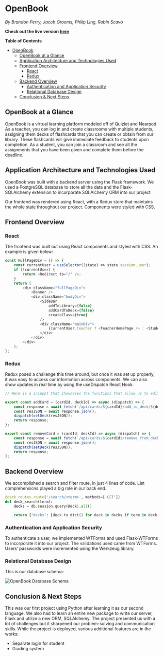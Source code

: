 # OpenBook
*By Brandon Perry, Jacob Grooms, Philip Ling, Robin Scavo*

**Check out the live version [here](https://openbook-app.herokuapp.com/)**

**Table of Contents**
- [OpenBook](#openbook)
  - [OpenBook at a Glance](#openbook-at-a-glance)
  - [Application Architecture and Technologies Used](#application-architecture-and-technologies-used)
  - [Frontend Overview](#frontend-overview)
    - [React](#react)
    - [Redux](#redux)
  - [Backend Overview](#backend-overview)
    - [Authentication and Application Security](#authentication-and-application-security)
    - [Relational Database Design](#relational-database-design)
  - [Conclusion & Next Steps](#conclusion--next-steps)

## OpenBook at a Glance

OpenBook is a virtual learning platform modeled off of Quizlet and Nearpod. As a teacher, you can log in and create classrooms with multiple students, assigning them decks of flashcards that you can create or obtain from our library. These flashcards will give immediate feedback to students upon completion. As a student, you can join a classroom and see all the assignments that you have been given and complete them before the deadline.

## Application Architecture and Technologies Used

OpenBook was built with a backend server using the Flask framework. We used a PostgreSQL database to store all the data and the Flask-SQLAlchemy extension to incorporate SQLAlchemy ORM into our project

Our frontend was rendered using React, with a Redux store that maintains the whole state throughout our project. Components were styled with CSS.

## Frontend Overview

### React

The frontend was built out using React components and styled with CSS. An example is given below:

```js
const FullPageDiv = () => {
	const currentUser = useSelector((state) => state.session.user);
	if (!currentUser) {
		return <Redirect to="/" />;
	}
	return (
		<div className="fullPageDiv">
			<Banner />
			<div className="bodyDiv">
				<SideBar
					addToLibrary={false}
					addCardToDeck={false}
					createClass={true}
				/>
				<div className="mainDiv">
					{currentUser.teacher ? <TeacherHomePage /> : <StudentHomePage />}
				</div>
			</div>
		</div>
	);
};
```

### Redux

Redux posed a challenge this time around, but once it was set up properly, it was easy to access our information across components. We can also show updates in real time by using the useDispatch React Hook.

```js
// Here is a snippet that showcases the functions that allow us to edit our decks in real time

export const addCard = (cardId, deckId) => async (dispatch) => {
	const response = await fetch(`/api/cards/${cardId}/add_to_deck/${deckId}`, {method: 'POST'})
	const resJSON = await response.json();
	dispatch(setDeck(resJSON));
	return response;
};

export const removeCard = (cardId, deckId) => async (dispatch) => {
	const response = await fetch(`/api/cards/${cardId}/remove_from_deck/${deckId}`, {method: 'POST'})
	const resJSON = await response.json();
	dispatch(setDeck(resJSON));
	return response;
};
```

## Backend Overview

We accomplished a search and filter route, in just 4 lines of code. List comprehensions played a big role in our back end.

```py
@deck_routes.route('/search/<term>', methods=['GET'])
def deck_search(term):
    decks = db.session.query(Deck).all()

    return {"decks": [deck.to_dict() for deck in decks if term in deck.tags]}

```

### Authentication and Application Security

To authenticate a user, we implemented WTForms and used Flask-WTForms to incorporate it into our project. The validations used came from WTForms. Users' passwords were incremented using the Werkzeug library.

### Relational Database Design

This is our database schema:

![OpenBook Database Schema](./db-schema.png)


## Conclusion & Next Steps

This was our first project using Python after learning it as our second language. We also had to learn an entire new package to write our server, Flask and utilize a new ORM, SQLAlchemy. The project presented us with a lot of challenges but it sharpened our problem-solving and communication skills. While the project is deployed, various additional features are in the works:

* Separate login for student
* Grading system
